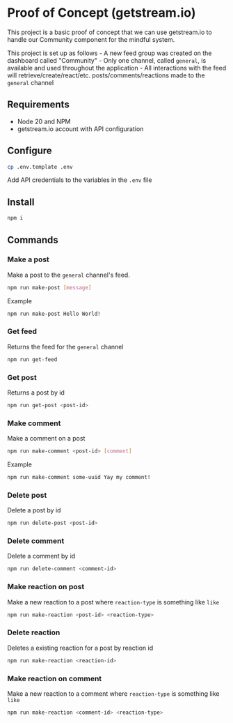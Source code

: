 
# Proof of Concept (getstream.io)

This project is a basic proof of concept that we can use getstream.io to handle our Community component for the mindful system.

This project is set up as follows
    - A new feed group was created on the dashboard called "Community"
    - Only one channel, called `general`, is available and used throughout the application
    - All interactions with the feed will retrieve/create/react/etc. posts/comments/reactions made to the `general` channel

## Requirements

 - Node 20 and NPM
 - getstream.io account with API configuration

## Configure

```bash
cp .env.template .env
```

Add API credentials to the variables in the `.env` file

## Install

```bash
npm i
```

## Commands

### Make a post

Make a post to the `general` channel's feed.

```bash
npm run make-post [message]
```

Example
```bash
npm run make-post Hello World!
```

### Get feed

Returns the feed for the `general` channel

```bash
npm run get-feed
```

### Get post

Returns a post by id

```bash
npm run get-post <post-id>
```

### Make comment

Make a comment on a post

```bash
npm run make-comment <post-id> [comment]
```

Example

```bash
npm run make-comment some-uuid Yay my comment!
```

### Delete post

Delete a post by id

```bash
npm run delete-post <post-id>
```

### Delete comment

Delete a comment by id

```bash
npm run delete-comment <comment-id>
```

### Make reaction on post

Make a new reaction to a post where `reaction-type` is something like `like`

```bash
npm run make-reaction <post-id> <reaction-type>
```

### Delete reaction

Deletes a existing reaction for a post by reaction id

```bash
npm run make-reaction <reaction-id>
```

### Make reaction on comment

Make a new reaction to a comment where `reaction-type` is something like `like`

```bash
npm run make-reaction <comment-id> <reaction-type>
```
